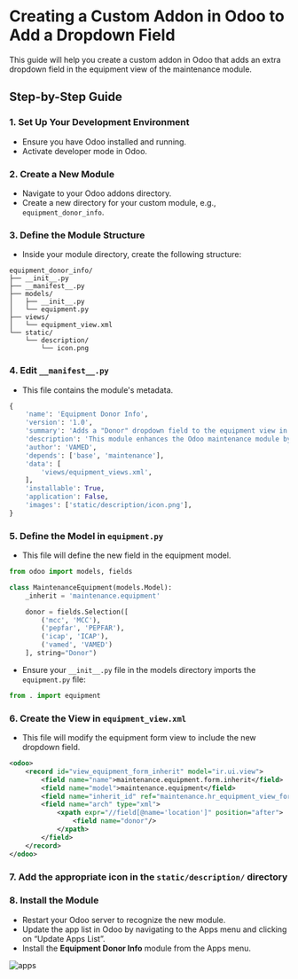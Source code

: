 # Creating a Custom Addon in Odoo to Add a Dropdown Field

This guide will help you create a custom addon in Odoo that adds an extra dropdown field in the equipment view of the maintenance module.

## Step-by-Step Guide

### 1. Set Up Your Development Environment
- Ensure you have Odoo installed and running.
- Activate developer mode in Odoo.

### 2. Create a New Module
- Navigate to your Odoo addons directory.
- Create a new directory for your custom module, e.g., `equipment_donor_info`.

### 3. Define the Module Structure
- Inside your module directory, create the following structure:
```
equipment_donor_info/
├── __init__.py
├── __manifest__.py
├── models/
│   ├── __init__.py
│   └── equipment.py
├── views/
│   └── equipment_view.xml
└── static/
    └── description/
        └── icon.png
```

### 4. Edit `__manifest__.py`
- This file contains the module's metadata.
```python
{
    'name': 'Equipment Donor Info',
    'version': '1.0',
    'summary': 'Adds a "Donor" dropdown field to the equipment view in the maintenance module',
    'description': 'This module enhances the Odoo maintenance module by adding a "Donor" dropdown field to the equipment view. This new field allows users to specify the organization that donated each piece of equipment.',
    'author': 'VAMED',
    'depends': ['base', 'maintenance'],
    'data': [
        'views/equipment_views.xml',
    ],
    'installable': True,
    'application': False,
    'images': ['static/description/icon.png'],
}
```

### 5. Define the Model in `equipment.py`
- This file will define the new field in the equipment model.
```python
from odoo import models, fields

class MaintenanceEquipment(models.Model):
    _inherit = 'maintenance.equipment'

    donor = fields.Selection([
        ('mcc', 'MCC'),
        ('pepfar', 'PEPFAR'),
        ('icap', 'ICAP'),
        ('vamed', 'VAMED')
    ], string="Donor")
```
- Ensure your `__init__.py` file in the models directory imports the `equipment.py` file:
```python
from . import equipment
```

### 6. Create the View in `equipment_view.xml`
- This file will modify the equipment form view to include the new dropdown field.
```xml
<odoo>
    <record id="view_equipment_form_inherit" model="ir.ui.view">
        <field name="name">maintenance.equipment.form.inherit</field>
        <field name="model">maintenance.equipment</field>
        <field name="inherit_id" ref="maintenance.hr_equipment_view_form"/>
        <field name="arch" type="xml">
            <xpath expr="//field[@name='location']" position="after">
                <field name="donor"/>
            </xpath>
        </field>
    </record>
</odoo>
```
### 7. Add the appropriate icon in the `static/description/` directory

### 8. Install the Module
- Restart your Odoo server to recognize the new module.
- Update the app list in Odoo by navigating to the Apps menu and clicking on “Update Apps List”.
- Install the **Equipment Donor Info** module from the Apps menu.

![apps](https://i.imgur.com/uxpQQ9A.png)
